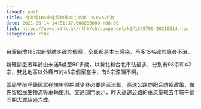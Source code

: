 ```yaml
---
layout: post
title: 台灣增185宗確診均屬本土個案　多15人不治
date: 2021-06-14 14:51:37.000000000 +08:00
link: https://news.rthk.hk/rthk/ch/component/k2/1595789-20210614.htm
categories: rthk
---
```


台灣新增185宗新型肺炎確診個案，全部都是本土感染，再多15名確診患者不治。

新確診患者年齡由未滿5歲至90多歲，以新北和台北市佔最多，分別有98宗和42宗，雙北地區以外縣市的45宗個案當中，有5宗源頭不明。

當局早前呼籲民眾在端午假期減少非必要跨區流動，高速公路亦配合防疫政策，優先留給民生物流等車輛使用。交通部門表示，昨天高速公路的車流量較去年端午節同期大減超過六成。
